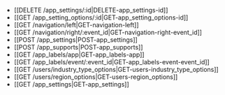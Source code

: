* [[DELETE /app_settings/:id|DELETE-app_settings-id]]
* [[GET /app_setting_options/:id|GET-app_setting_options-id]]
* [[GET /navigation/left|GET-navigation-left]]
* [[GET /navigation/right/:event_id|GET-navigation-right-event_id]]
* [[POST /app_settings|POST-app_settings]]
* [[POST /app_supports|POST-app_supports]]
* [[GET /app_labels/app|GET-app_labels-app]]
* [[GET /app_labels/event/:event_id|GET-app_labels-event-event_id]]
* [[GET /users/industry_type_options|GET-users-industry_type_options]]
* [[GET /users/region_options|GET-users-region_options]]
* [[GET /app_settings|GET-app_settings]]